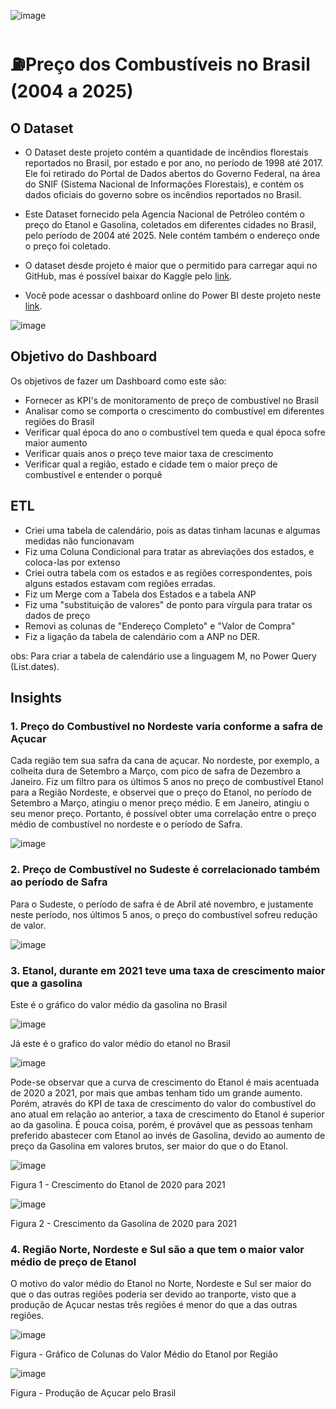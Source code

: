 ![image](https://github.com/user-attachments/assets/bff9898f-341f-4cb7-8e7d-a69633230329)



# ⛽Preço dos Combustíveis no Brasil (2004 a 2025)

## O Dataset
- O Dataset deste projeto contém a quantidade de incêndios florestais reportados no Brasil, por estado e por ano, no período de 1998 até 2017. Ele foi retirado do Portal de Dados abertos do Governo Federal, na área do SNIF (Sistema Nacional de Informações Florestais), e contém os dados oficiais do governo sobre os incêndios reportados no Brasil.
- Este Dataset fornecido pela Agencia Nacional de Petróleo contém o preço do Etanol e Gasolina, coletados em diferentes cidades no Brasil, pelo período de 2004 até 2025. Nele contém também o endereço onde o preço foi coletado.
- O dataset desde projeto é maior que o permitido para carregar aqui no GitHub, mas é possível baixar do Kaggle pelo [link](https://www.kaggle.com/datasets/paulogladson/anp-combustveis).

- Você pode acessar o dashboard online do Power BI deste projeto neste [link](https://app.powerbi.com/view?r=eyJrIjoiMTFmNGZmNjgtY2VjYS00NTE2LWI5ZjMtMGI2MDJkZmM4OWY3IiwidCI6IjRmZDUyYzZkLTcwMDctNDc1NS04NWZhLTI1Zjg2ZTcxYWVjNyJ9).




![image](https://github.com/user-attachments/assets/580199fb-2a56-4769-913d-6c22891b799c)






## Objetivo do Dashboard
Os objetivos de fazer um Dashboard como este são:
- Fornecer as KPI's de monitoramento de preço de combustível no Brasil
- Analisar como se comporta o crescimento do combustível em diferentes regiões do Brasil
- Verificar qual época do ano o combustível tem queda e qual época sofre maior aumento
- Verificar quais anos o preço teve maior taxa de crescimento
- Verificar qual a região, estado e cidade tem o maior preço de combustível e entender o porquê


## ETL

- Criei uma tabela de calendário, pois as datas tinham lacunas e algumas medidas não funcionavam
- Fiz uma Coluna Condicional para tratar as abreviações dos estados, e coloca-las por extenso
- Criei outra tabela com os estados e as regiões correspondentes, pois alguns estados estavam com regiões erradas.
- Fiz um Merge com a Tabela dos Estados e a tabela ANP
- Fiz uma "substituição de valores" de ponto para vírgula para tratar os dados de preço
- Removi as colunas de "Endereço Completo" e "Valor de Compra"
- Fiz a ligação da tabela de calendário com a ANP no DER.

obs: Para criar a tabela de calendário use a linguagem M, no Power Query (List.dates).

## Insights


### 1. Preço do Combustível no Nordeste varia conforme a safra de Açucar

Cada região tem sua safra da cana de açucar. No nordeste, por exemplo, a colheita dura de Setembro a Março, com pico de safra de Dezembro a Janeiro. Fiz um filtro para os últimos 5 anos no preço de combustível Etanol para a Região Nordeste, e observei que o preço do Etanol, no período de Setembro a Março, atingiu o menor preço médio. E em Janeiro, atingiu o seu menor preço. Portanto, é possível obter uma correlação entre o preço médio de combustível no nordeste e o período de Safra.

![image](https://github.com/user-attachments/assets/4efe2449-8529-4ce7-831b-636d9993b8ad)


### 2. Preço de Combustível no Sudeste é correlacionado também ao período de Safra

Para o Sudeste, o período de safra é de Abril até novembro, e justamente neste período, nos últimos 5 anos, o preço do combustível sofreu redução de valor.

![image](https://github.com/user-attachments/assets/e3938c73-f640-4463-9522-412144ed35c7)

### 3. Etanol, durante em 2021 teve uma taxa de crescimento maior que a gasolina

Este é o gráfico do valor médio da gasolina no Brasil

![image](https://github.com/user-attachments/assets/32aab4ab-3e75-4901-a735-fb6fa6604607)

Já este é o grafico do valor médio do etanol no Brasil

![image](https://github.com/user-attachments/assets/69877c70-91fc-41e2-915a-b5b227198db9)

Pode-se observar que a curva de crescimento do Etanol é mais acentuada de 2020 a 2021, por mais que ambas tenham tido um grande aumento. Porém, através do KPI de taxa de crescimento do valor do combustível do ano atual em relação ao anterior, a taxa de crescimento do Etanol é superior ao da gasolina. É pouca coisa, porém, é provável que as pessoas tenham preferido abastecer com Etanol ao invés de Gasolina, devido ao aumento de preço da Gasolina em valores brutos, ser maior do que o do Etanol.


![image](https://github.com/user-attachments/assets/26336a21-5f4d-4fe4-8f55-710daab98148)

Figura 1 - Crescimento do Etanol de 2020 para 2021

![image](https://github.com/user-attachments/assets/e9769e87-486e-4738-a170-b061a0f67e9a)

Figura 2 - Crescimento da Gasolina de 2020 para 2021


### 4. Região Norte, Nordeste e Sul são a que tem o maior valor médio de preço de Etanol

O motivo do valor médio do Etanol no Norte, Nordeste e Sul ser maior do que o das outras regiões poderia ser devido ao tranporte, visto que a produção de Açucar nestas três regiões é menor do que a das outras regiões.

![image](https://github.com/user-attachments/assets/999f136c-a312-4888-9e3c-e6731e532604)

Figura - Gráfico de Colunas do Valor Médio do Etanol por Região




![image](https://github.com/user-attachments/assets/cb5b5ecb-4361-422b-a2ff-320348712931)

Figura - Produção de Açucar pelo Brasil











